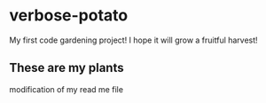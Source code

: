 # verbose-potato
My first code gardening project! I hope it will grow a fruitful harvest!

## These are my plants
modification of my read me file
